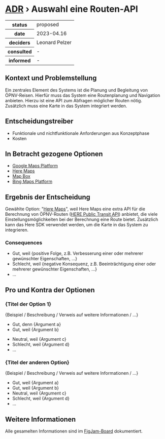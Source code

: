 # [ADR](./README.md) › Auswahl eine Routen-API

<table>
<tr>
<th>status</th>
<td>proposed</td><!-- {proposed / rejected / accepted / deprecated / … / superseded by ADR-0005 <0005-example.md>} -->
</tr>
<tr>
<th>date</th>
<td>2023-04.16</td><!-- YYYY-MM-DD, when the decision was last updated -->
</tr>
<tr>
<th>deciders</th>
<td>Leonard Pelzer</td><!-- list everyone involved in the decision -->
</tr>
<tr>
<th>consulted</th>
<td>-</td><!-- list everyone whose opinions are sought (typically subject-matter experts); and with whom there is a two-way communication -->
</tr>
<tr>
<th>informed</th>
<td>-</td><!-- list everyone who is kept up-to-date on progress; and with whom there is a one-way communication -->
</tr>
</table>


## Kontext und Problemstellung

Ein zentrales Element des Systems ist die Planung und Begleitung von ÖPNV-Reisen. Hierfür muss das System eine Routenplanung und Navigation anbieten. Hierzu ist eine API zum Abfragen möglicher Routen nötig. Zusätzlich muss eine Karte in das System integriert werden.

<!-- Dies ist ein optionales Element. Sie können es gerne entfernen. -->
## Entscheidungstreiber

* Funktionale und nichtfunktionale Anforderungen aus Konzeptphase
* Kosten

## In Betracht gezogene Optionen

* [Google Maps Platform](https://developers.google.com/maps?hl=de)
* [Here Maps](https://developer.here.com)
* [Map Box](https://www.mapbox.com/)
* [Bing Maps Platform](https://www.microsoft.com/en-us/maps)

## Ergebnis der Entscheidung

Gewählte Option: "[Here Maps](https://developer.here.com)", weil
Here Maps eine extra API für die Berechnung von ÖPNV-Routen ([HERE Public Transit API](https://developer.here.com/documentation/public-transit/dev_guide/index.html)) anbietet, die viele Einstellungsmöglichkeiten bei der Berechnung eine Route bietet. Zusätzlich kann das Here SDK verwendet werden, um die Karte in das System zu integrieren.

<!-- Dies ist ein optionales Element. Sie können es gerne entfernen. -->
### Consequences

* Gut, weil {positive Folge, z.B. Verbesserung einer oder mehrerer gewünschter Eigenschaften, ...}
* Schlecht, weil {negative Konsequenz, z.B. Beeinträchtigung einer oder mehrerer gewünschter Eigenschaften, ...}
* ... <!-- Anzahl der Konsequenzen kann variieren -->

<!-- Dies ist ein optionales Element. Fühlen Sie sich frei, es zu entfernen. -->

## Pro und Kontra der Optionen

### {Titel der Option 1}

<!-- Dies ist ein optionales Element. Sie können es gerne entfernen. -->
{Beispiel / Beschreibung / Verweis auf weitere Informationen / ...}

* Gut, denn {Argument a}
* Gut, weil {Argument b}
<!-- Verwende "neutral", wenn das angegebene Argument weder für gut noch für schlecht gewichtet ist -->
* Neutral, weil {Argument c}
* Schlecht, weil {Argument d}
* ... <!-- Anzahl der Vor- und Nachteile kann variieren -->

### {Titel der anderen Option}

{Beispiel / Beschreibung / Verweis auf weitere Informationen / ...}

* Gut, weil {Argument a}
* Gut, weil {Argument b}
* Neutral, weil {Argument c}
* Schlecht, weil {Argument d}
* ...

<!-- Dies ist ein optionales Element. Sie können es gerne entfernen. -->
## Weitere Informationen

Alle gesamelten Informationen sind im [FigJam-Board](https://www.figma.com/file/YXBqSf42uMzAjgqV4KJmEO/P2-%E2%80%93-Projekt-Board?node-id=41-74&t=Xkjrxdm5OXuYMJks-4) dokumentiert.